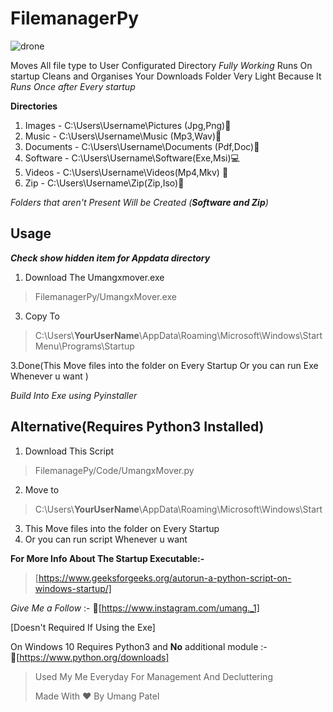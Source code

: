 # FilemanagerPy
![drone](https://user-images.githubusercontent.com/69800542/111891236-7b278300-8a17-11eb-97b8-afd9cde87350.png)




Moves All file type to User Configurated Directory *Fully Working* 
Runs On startup Cleans and Organises Your Downloads Folder 
Very Light Because It *Runs Once after  Every startup* 

**Directories**

 1. Images - C:\Users\Username\Pictures (Jpg,Png)📸
 2. Music - C:\Users\Username\Music (Mp3,Wav)🎵
 3. Documents - C:\Users\Username\Documents (Pdf,Doc)📃
 4. Software - C:\Users\Username\Software(Exe,Msi)💻
 5. Videos - C:\Users\Username\Videos(Mp4,Mkv) 📼
 6. Zip - C:\Users\Username\Zip(Zip,Iso)📀

 *Folders that aren't Present Will be Created (**Software and Zip**)*

## Usage 

***Check show hidden item for Appdata directory*** 

 1. Download The Umangxmover.exe

>  FilemanagerPy/UmangxMover.exe

 3. Copy To 

> C:\Users\\****YourUserName****\AppData\Roaming\Microsoft\Windows\Start
> Menu\Programs\Startup

3.Done(This Move files into the folder on Every Startup
 Or you can run Exe Whenever u want )


*Build Into Exe using Pyinstaller*



## Alternative(Requires Python3 Installed)


 1. Download This Script
 > FilemanagePy/Code/UmangxMover.py
 2. Move to
>  C:\Users\\****YourUserName****\AppData\Roaming\Microsoft\Windows\Start
 3. This Move files into the folder on Every Startup
 4. Or you can run script Whenever u want 
 

**For More Info About The Startup Executable:-**  

> [https://www.geeksforgeeks.org/autorun-a-python-script-on-windows-startup/]
 
*Give Me a Follow* :- 📸[https://www.instagram.com/umang._1]

[Doesn't Required If Using the Exe]

On Windows 10 Requires Python3 and **No** additional module :-   
🐍[https://www.python.org/downloads]

> Used My Me Everyday For Management And Decluttering
> 
> Made With ❤️ By Umang Patel 
